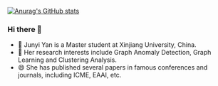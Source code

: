 [![Anurag's GitHub stats](https://github-readme-stats.vercel.app/api?username=Junyi-Yan)](https://github.com/anuraghazra/github-readme-stats)
### Hi there 👋
- 🌱 Junyi Yan is a Master student at Xinjiang University, China.
- 👯 Her research interests include Graph Anomaly Detection, Graph Learning and Clustering Analysis.
- 😄 She has published several papers in famous conferences and journals, including ICME, EAAI, etc.

